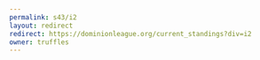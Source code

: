 ```yaml
---
permalink: s43/i2
layout: redirect
redirect: https://dominionleague.org/current_standings?div=i2
owner: truffles
---
```

